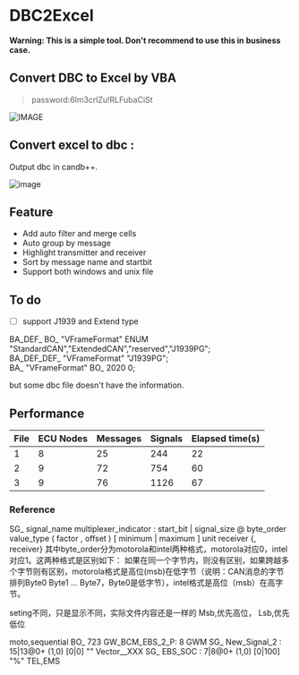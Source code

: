 # DBC2Excel

**Warning: This is a simple tool. Don't recommend to use this in business case.**

## Convert DBC to Excel by VBA

>password:6lm3crlZu!RLFubaCiSt

![IMAGE](https://s2.ax1x.com/2019/06/21/Vzu8Zn.png)

## Convert excel to dbc :

Output dbc in candb++.

![image](https://s2.ax1x.com/2019/05/08/E6ueWd.png)


## Feature

* Add auto filter and merge cells
* Auto group by message
* Highlight transmitter and receiver
* Sort by message name and startbit
* Support both windows and unix file

## To do
- [ ] support J1939 and Extend type
>
BA_DEF_ BO_  "VFrameFormat" ENUM  "StandardCAN","ExtendedCAN","reserved","J1939PG";  
BA_DEF_DEF_  "VFrameFormat" "J1939PG";  
BA_ "VFrameFormat" BO_ 2020 0;  

but some dbc file doesn't have the information.



## Performance

|File|ECU Nodes|Messages|Signals|Elapsed time(s)|
|--|--|--|--|--|
|1|8|25|244|22|
|2|9|72|754|60|
|3|9|76|1126|67|


### Reference
> 
SG_ signal_name multiplexer_indicator : start_bit | signal_size @ byte_order value_type ( factor , offset ) [ minimum | maximum ] unit receiver {, receiver}
其中byte_order分为motorola和intel两种格式，motorola对应0，intel对应1。这两种格式是区别如下：
如果在同一个字节内，则没有区别，如果跨越多个字节则有区别，motorola格式是高位(msb)在低字节（说明：CAN消息的字节排列Byte0 Byte1 … Byte7，Byte0是低字节），intel格式是高位（msb）在高字节。
> 
seting不同，只是显示不同，实际文件内容还是一样的
Msb,优先高位，
Lsb,优先低位
> 
moto,sequential
BO_ 723 GW_BCM_EBS_2_P: 8 GWM
 SG_ New_Signal_2 : 15|13@0+ (1,0) [0|0] "" Vector__XXX
 SG_ EBS_SOC : 7|8@0+ (1,0) [0|100] "%"  TEL,EMS

